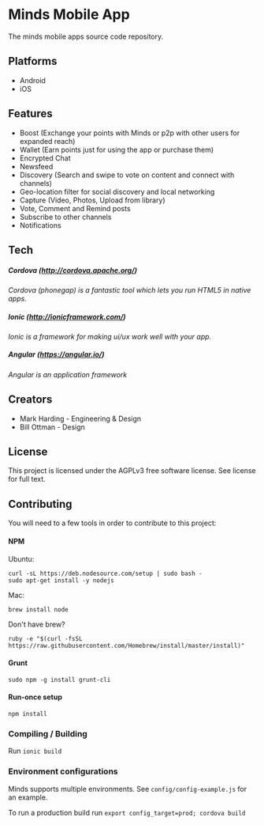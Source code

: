 Minds Mobile App
======

The minds mobile apps source code repository.

## Platforms
- Android
- iOS


## Features

- Boost (Exchange your points with Minds or p2p with other users for expanded reach) 
- Wallet (Earn points just for using the app or purchase them)
- Encrypted Chat 
- Newsfeed 
- Discovery (Search and swipe to vote on content and connect with channels)
- Geo-location filter for social discovery and local networking
- Capture (Video, Photos, Upload from library)
- Vote, Comment and Remind posts
- Subscribe to other channels
- Notifications

## Tech

##### Cordova (http://cordova.apache.org/)
_Cordova (phonegap) is a fantastic tool which lets you run HTML5 in native apps._

##### Ionic (http://ionicframework.com/)
_Ionic is a framework for making ui/ux work well with your app._

##### Angular (https://angular.io/)
_Angular is an application framework_

## Creators

- Mark Harding - Engineering & Design 
- Bill Ottman - Design

## License

This project is licensed under the AGPLv3 free software license. See license for full text. 

## Contributing

You will need to a few tools in order to contribute to this project:

#### NPM

Ubuntu:
```
curl -sL https://deb.nodesource.com/setup | sudo bash -
sudo apt-get install -y nodejs
```

Mac:
```
brew install node
```
Don't have brew?
```
ruby -e "$(curl -fsSL https://raw.githubusercontent.com/Homebrew/install/master/install)"
```

#### Grunt
```
sudo npm -g install grunt-cli
```

#### Run-once setup

```
npm install
```

### Compiling / Building

Run `ionic build`

### Environment configurations

Minds supports multiple environments. See `config/config-example.js` for an example. 

To run a production build run `export config_target=prod; cordova build`

